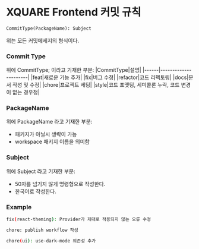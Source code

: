 # XQUARE Frontend 커밋 규칙

```markdown
CommitType(PackageName): Subject
```

위는 모든 커밋메세지의 형식이다.

### Commit Type

위에 CommitType; 이라고 기재한 부분:
|CommitType|설명|
|------|----------------------|
|feat|새로운 기능 추가|
|fix|버그 수정|
|refactor|코드 리펙토링|
|docs|문서 작성 및 수정|
|chore|프로젝트 세팅|
|style|코드 포맷팅, 세미콜론 누락, 코드 변경이 없는 경우정|

### PackageName

위에 PackageName 라고 기재한 부분:

- 패키지가 아닐시 생략이 가능
- workspace 패키지 이름을 의미함

### Subject

위에 Subject 라고 기재한 부분:

- 50자를 넘기지 않게 명령형으로 작성한다.
- 한국어로 작성한다.

### Example

```bash
fix(react-theming): Provider가 제대로 적용되지 않는 오류 수정
```

```bash
chore: publish workflow 작성
```

```bash
chore(ui): use-dark-mode 의존성 추가
```
